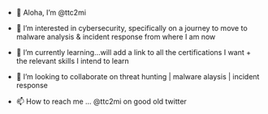 - 👋 Aloha, I’m @ttc2mi

- 👀 I’m interested in cybersecurity, specifically on a journey to move to malware analysis & incident response from where I am now

- 🌱 I’m currently learning...will add a link to all the certifications I want + the relevant skills I intend to learn
- 💞️ I’m looking to collaborate on threat hunting | malware alaysis | incident response
- 📫 How to reach me ... @ttc2mi on good old twitter

<!---
ttc2mi-GH/ttc2mi-GH is a ✨ special ✨ repository because its `README.md` (this file) appears on your GitHub profile.
You can click the Preview link to take a look at your changes.
--->
